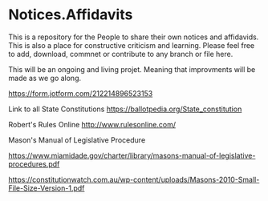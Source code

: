 # Notices.Affidavits

This is a repository for the People to share their own notices and affidavids.  This is also a place for constructive criticism 
and learning.  Please feel free to add, download, commnet or contribute to any branch or file here.

This will be an ongoing and living projet.  Meaning that improvments will be made as we go along.

https://form.jotform.com/212214896523153

Link to all State Constitutions https://ballotpedia.org/State_constitution

Robert's Rules Online http://www.rulesonline.com/

Mason's Manual of Legislative Procedure 

https://www.miamidade.gov/charter/library/masons-manual-of-legislative-procedures.pdf

https://constitutionwatch.com.au/wp-content/uploads/Masons-2010-Small-File-Size-Version-1.pdf
